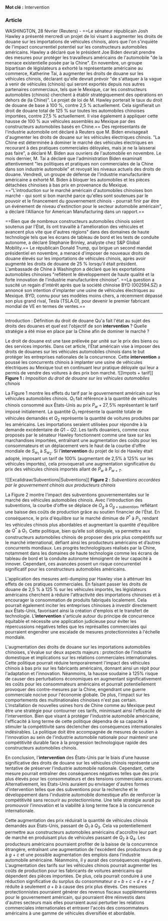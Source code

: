 
**Mot clé :** Intervention
### Article
WASHINGTON, 28 février (Reuters) - ==Le sénateur républicain Josh Hawley a présenté mercredi un projet de loi visant à augmenter les droits de douane sur les importations de véhicules chinois, alors que l'on s'inquiète de l'impact concurrentiel potentiel sur les constructeurs automobiles américains.
Hawley a déclaré que le président Joe Biden devrait prendre des mesures pour protéger les travailleurs américains de l'automobile "de la menace existentielle posée par la Chine".
En novembre, un groupe bipartisan de législateurs a exhorté la représentante américaine au commerce, Katherine Tai, à augmenter les droits de douane sur les véhicules chinois, déclarant qu'elle devrait prévoir "de s'attaquer à la vague à venir de véhicules (chinois) qui seront exportés depuis nos autres partenaires commerciaux, tels que le Mexique, car les constructeurs automobiles (chinois) cherchent à établir stratégiquement des opérations en dehors de (la Chine)".
Le projet de loi de M. Hawley porterait le taux du droit de douane de base à 100 %, contre 2,5 % actuellement. Cela signifierait un droit de douane total de 125 % sur toutes les automobiles chinoises importées, contre 27,5 % actuellement. Il vise également à appliquer cette hausse de 100 % aux véhicules assemblés au Mexique par des constructeurs automobiles basés en Chine.==
Des représentants de l'industrie automobile ont déclaré à Reuters que M. Biden envisageait d'augmenter les droits de douane sur les véhicules électriques chinois. "La Chine est déterminée à dominer le marché des véhicules électriques en recourant à des pratiques commerciales déloyales, mais je ne la laisserai pas faire", a déclaré M. Biden aux ouvriers de l'automobile en novembre.
Le mois dernier, M. Tai a déclaré que l'administration Biden examinait attentivement "les politiques et pratiques non commerciales de la Chine dans son industrie automobile" et revoyait les niveaux actuels des droits de douane.
Vendredi, un groupe de défense de l'industrie manufacturière américaine a exhorté M. Biden à bloquer les automobiles et les pièces détachées chinoises à bas prix en provenance du Mexique.
=="L'introduction sur le marché américain d'automobiles chinoises bon marché - qui sont si bon marché parce qu'elles sont soutenues par le pouvoir et le financement du gouvernement chinois - pourrait finir par être un événement de niveau d'extinction pour le secteur automobile américain", a déclaré l'Alliance for American Manufacturing dans un rapport.==

==Bien que de nombreux constructeurs automobiles chinois soient soutenus par l'État, ils ont travaillé à l'amélioration des véhicules et avancent plus vite que d'autres régions" dans des domaines de haute technologie tels que les écrans de tableau de bord et les tests de conduite autonome, a déclaré Stephanie Brinley, analyste chez S&P Global Mobility.==
Le républicain Donald Trump, qui brigue un second mandat présidentiel en novembre, a menacé d'imposer de nouveaux droits de douane élevés sur les importations de véhicules chinois, après avoir augmenté les droits de douane de 25 % lorsqu'il était président.
L'ambassade de Chine à Washington a déclaré que les exportations automobiles chinoises "reflètent le développement de haute qualité et la forte innovation de l'industrie manufacturière chinoise".
==La question a suscité un regain d'intérêt après que la société chinoise BYD (002594.SZ) a annoncé son intention d'implanter une usine de véhicules électriques au Mexique. BYD, connu pour ses modèles moins chers, a récemment dépassé son plus grand rival, Tesla (TSLA.O), pour devenir le premier fabricant mondial de VE en termes de ventes.==

---

Introduction :
Définition du droit de douane
Qu'a fait l'état au sujet des droits des douanes et quel est l'objectif de son **intervention** ?
Quelle stratégie a été mise en place par la Chine afin de dominer le marché ?

Le droit de douane est une taxe prélevée par unité sur le prix des biens ou des services importés. Dans cet article, l'État américain vise à imposer des droits de douanes sur les véhicules automobiles chinois dans le but protéger les entreprises nationales de la concurrence. Cette **intervention** a poussé les concurrents chinois à implanter une usine de véhicules électriques au Mexique tout en continuant leur pratique déloyale qui leur a permis de vendre des voitures à des prix bon marché.
![[Impots + tarif]]
**Figure 1 :** *Imposition du droit de douane sur les véhicules automobiles chinois*

La Figure 1 montre les effets du tarif par le gouvernement américain sur les véhicules automobiles chinois. $Q_1$ fait référence à la quantité de véhicules chinois consommé aux États-Unis au prix $P_w+27,5\%$ représentant le tarif imposé initialement. La quantité $Q_1$ représente la quantité totale de véhicules demandés et $Q_2$ représente la quantité de voitures produites par les américains. Les importations seraient utilisées pour répondre à la demande excédentaire de $Q1 - Q2$. Les tarifs douaniers, comme ceux proposés par le sénateur Hawley fonctionnent comme une taxe sur les marchandises importées, entraînant une augmentation des coûts pour les consommateurs et un déplacement vers le haut de la courbe d'offre mondiale de $S_{w_1}$ à $S_{w_2}$. Si l'**intervention** du projet de loi de Hawley était adopté, imposant un tarif de 100% (augmentant de 2,5% à 125% sur les véhicules importés), cela provoquerait une augmentation significative du prix des véhicules chinois importés allant de $P_w$ à $P_{w+T}$. 

![[Excalidraw/Subventions|Subventions]]
**Figure 2 :** *Subventions accordées par le gouvernement chinois aux producteurs chinois*

La Figure 2 montre l'impact des subventions gouvernementales sur le marché des véhicules automobiles chinois. Avec l'introduction des subventions, la courbe d'offre se déplace de $O_g$ à $O_{g+subvention}$, reflétant une baisse des coûts de production grâce au soutien financier de l'État. En conséquence, le prix d'équilibre sur le marché diminue de $P^*$ à $P_1$, rendant les véhicules chinois plus abordables et augmentant la quantité d'équilibre de $Q^*$ à $Q_1$. Cette politique, bien qu’elle soit déloyale, va permettre aux constructeurs automobiles chinois de proposer des prix plus compétitifs sur le marché international, défiant ainsi les producteurs américains et d’autres concurrents mondiaux. Les progrès technologiques réalisés par la Chine, notamment dans les domaines de haute technologie comme les écrans de tableau de bord et la conduite autonome témoignent de leur capacité à innover. Cependant, ces avancées posent un risque concurrentiel significatif pour les constructeurs automobiles américains. 

L'application des mesures anti-dumping par Hawley vise à atténuer les effets de ces pratiques commerciales. En faisant passer les droits de douane de 2,5 % à 125 % sur les véhicules importés, les législateurs américains cherchent à réduire l'attractivité des importations chinoises et à encourager la consommation de produits fabriqués localement. Cela pourrait également inciter les entreprises chinoises à investir directement aux États-Unis, favorisant ainsi la création d'emplois et le transfert de technologie. L'**intervention** s'articule autour du principe de concurrence équitable et nécessite une application judicieuse pour éviter les répercussions négatives telles que les représailles commerciales qui pourraient engendrer une escalade de mesures protectionnistes à l'échelle mondiale.

L'augmentation des droits de douane sur les importations automobiles chinoises, s'évalue sur deux aspects majeurs : protection de l'industrie domestique et implications sur les relations commerciales internationales. Cette politique pourrait réduire temporairement l'impact des véhicules chinois à bas prix sur les fabricants américains, donnant ainsi un répit pour l'adaptation et l'innovation. Néanmoins, la hausse soudaine à 125% risque de causer des perturbations économiques en augmentant significativement les coûts pour les consommateurs américains et pourrait potentiellement provoquer des contre-mesures par la Chine, engendrant une guerre commerciale nocive pour l'économie globale. De plus, l'impact sur les comportements des multinationales chinoises n'est pas certain. L'installation de nouvelles usines hors de Chine comme au Mexique peut être une stratégie pour contourner ces tarifs, minimisant ainsi l'efficacité de l'intervention. Bien que visant à protéger l'industrie automobile américaine, l'efficacité à long terme de cette politique dépendra de sa capacité à stimuler la compétitivité sans déclencher des conséquences internationales indésirables. La politique doit être accompagnée de mesures de soutien à l'innovation au sein de l'industrie automobile nationale pour maintenir une compétitivité durable face à la progression technologique rapide des constructeurs automobiles chinois.

En conclusion, l'**intervention** des États-Unis par le biais d'une hausse significative des droits de douane sur les véhicules chinois représente une tentative de préserver l'industrie automobile nationale. Cependant, cette mesure pourrait entraîner des conséquences négatives telles que des prix plus élevés pour les consommateurs et des tensions commerciales accrues. Alternativement, les États-Unis auraient pu envisager d'autres formes d'intervention telles que des subventions pour la recherche et le développement dans l'industrie automobile domestique afin de renforcer la compétitivité sans recourir au protectionnisme. Une telle stratégie aurait pu promouvoir l'innovation et la viabilité à long terme face à la concurrence internationale.








Cette augmentation des prix réduirait la quantité de véhicules chinois demandés aux États-Unis, passant de $Q_1$ à $Q_3$. Cela va potentiellement permettre aux constructeurs automobiles américains d'accroître leur part de marché en produisant plus de véhicules passant de $Q_2$ à $Q_4$. Les producteurs américains pourraient profiter de la baisse de la concurrence étrangère, entraînant une augmentation de l'excédent des producteurs de $g$ à $g+c$ et une possible augmentation des emplois dans l'industrie automobile américaine. Néanmoins, il y aurait des conséquences négatives. L'augmentation des tarifs sur les véhicules chinois pourrait augmenter les coûts de production pour les fabricants de voitures américains qui dépendent des pièces importées. De plus, cela pourrait conduire à une réduction significative du surplus du consommateur $a+b+c+d+e+f$ réduite à seulement $a+b$ à cause des prix plus élevés. Ces mesures protectionnistes pourraient générer des revenus fiscaux supplémentaires pour le gouvernement américain, qui pourraient être réinvestis dans d'autres secteurs mais elles pourraient aussi perturber les relations commerciales internationales et entraver l'accès des consommateurs américains à une gamme de véhicules diversifiée et abordable.


